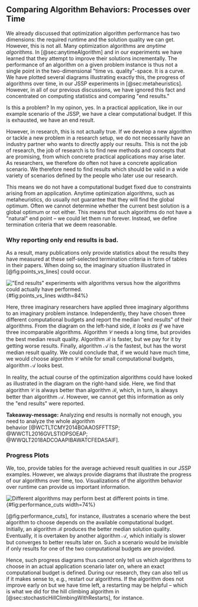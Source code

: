 ## Comparing Algorithm Behaviors: Processes over Time

We already discussed that optimization algorithm performance has two dimensions: the required runtime and the solution quality we can get.
However, this is not all.
Many optimization algorithms are *anytime algorithms*.
In [@sec:anytimeAlgorithm] and in our experiments we have learned that they attempt to improve their solutions incrementally.
The performance of an algorithm on a given problem instance is thus not a single point in the two-dimensional "time vs. quality"-space.
It is a curve.
We have plotted several diagrams illustrating exactly this, the progress of algorithms over time, in our JSSP experiments in [@sec:metaheuristics].
However, in all of our previous discussions, we have ignored this fact and concentrated on computing statistics and comparing "end results."

Is this a problem?
In my opinon, yes.
In a practical application, like in our example scenario of the JSSP, we have a clear computational budget.
If this is exhausted, we have an end result.

However, in research, this is not actually true.
If we develop a new algorithm or tackle a new problem in a research setup, we do not necessarily have an industry partner who wants to directly apply our results.
This is not the job of research, the job of research is to find new methods and concepts that are promising, from which concrete practical applications may arise later.
As researchers, we therefore do often not have a concrete application scenario.
We therefore need to find results which should be valid in a wide variety of scenarios defined by the people who later use our research.

This means we do not have a computational budget fixed due to constraints arising from an application.
Anytime optimization algorithms, such as metaheuristics, do usually not guarantee that they will find the global optimum.
Often we cannot determine whether the current best solution is a global optimum or not either.
This means that such algorithms do not have a "natural" end point &ndash; we could let them run forever. 
Instead, we define termination criteria that we deem reasonable.

### Why reporting only end results is bad.

As a result, many publications only provide statistics about the results they have measured at these self-selected termination criteria in form of tables in their papers.
When doing so, the imaginary situation illustrated in [@fig:points_vs_lines] could occur.

!["End results" experiments with algorithms versus how the algorithms could actually have performed.](\relative.path{points_vs_lines.svgz}){#fig:points_vs_lines width=84%}

Here, three imaginary researchers have applied three imaginary algorithms to an imaginary problem instance.
Independently, they have chosen three different computational budgets and report the median "end results" of their algorithms.
From the diagram on the left-hand side, *it looks as if* we have three incomparable algorithms.
Algorithm&nbsp;$\mathcal{C}$ needs a long time, but provides the best median result quality.
Algorithm&nbsp;$\mathcal{B}$ is faster, but we pay for it by getting worse results.
Finally, algorithm&nbsp;$\mathcal{A}$ is the fastest, but has the worst median result quality.
We could conclude that, if we would have much time, we would choose algorithm&nbsp;$\mathcal{C}$ while for small computational budgets, algorithm&nbsp;$\mathcal{A}$ looks best.

In reality, the actual course of the optimization algorithms could have looked as illustrated in the diagram on the right-hand side.
Here, we find that algorithm&nbsp;$\mathcal{C}$ is always better than algorithm&nbsp;$\mathcal{B}$, which, in turn, is always better than algorithm&nbsp;$\mathcal{A}$. 
However, we cannot get this information as only the "end results" were reported.

**Takeaway-message:** Analyzing end results is normally not enough, you need to analyze the whole algorithm behavior&nbsp;[@WCTLTCMY2014BOAAOSFFTTSP; @WWCTL2016GVLSTIOPSOEAP; @WWQLT2018ADCOAAPIBAWATCFEDASAIF].

### Progress Plots

We, too, provide tables for the average achieved result qualities in our JSSP examples.
However, we always provide diagrams that illustrate the progress of our algorithms over time, too.
Visualizations of the algorithm behavior over runtime can provide us important information.

![Different algorithms may perform best at different points in time.](\relative.path{performance_cuts.svgz}){#fig:performance_cuts width=74%}

[@fig:performance_cuts], for instance, illustrates a scenario where the best algorithm to choose depends on the available computational budget.
Initially, an algorithm&nbsp;$\mathcal{B}$ produces the better median solution quality.
Eventually, it is overtaken by another algorithm&nbsp;$\mathcal{A}$, which initially is slower but converges to better results later on.
Such a scenario would be invisible if only results for one of the two computational budgets are provided.

Hence, such progress diagrams thus cannot only tell us which algorithms to choose in an actual application scenario later on, where an exact computational budget is defined.
During our research, they can also tell us if it makes sense to, e.g., restart our algorithms.
If the algorithm does not improve early on but we have time left, a restarting may be helpful &ndash; which is what we did for the hill climbing algorithm in [@sec:stochasticHillClimbingWithRestarts], for instance.
